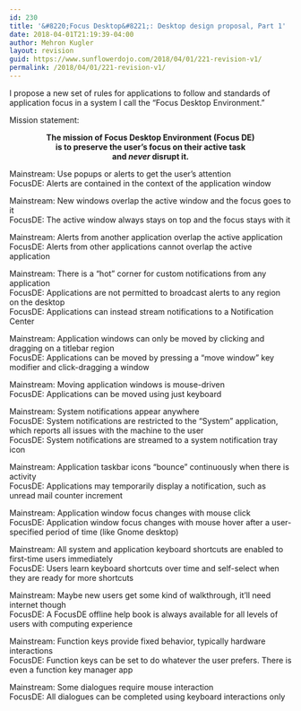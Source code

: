 ```yaml
---
id: 230
title: '&#8220;Focus Desktop&#8221;: Desktop design proposal, Part 1'
date: 2018-04-01T21:19:39-04:00
author: Mehron Kugler
layout: revision
guid: https://www.sunflowerdojo.com/2018/04/01/221-revision-v1/
permalink: /2018/04/01/221-revision-v1/
---
```

I propose a new set of rules for applications to follow and standards of application focus in a system I call the &#8220;Focus Desktop Environment.&#8221;

<!--more-->

Mission statement:

<p style="text-align: center;">
  <strong>The mission of Focus Desktop Environment (Focus DE)<br /> </strong><strong>is to preserve the user&#8217;s focus on their active task<br /> and <em>never</em> disrupt it.</strong>
</p>

Mainstream: Use popups or alerts to get the user&#8217;s attention  
FocusDE: Alerts are contained in the context of the application window

Mainstream: New windows overlap the active window and the focus goes to it  
FocusDE: The active window always stays on top and the focus stays with it

Mainstream: Alerts from another application overlap the active application  
FocusDE: Alerts from other applications cannot overlap the active application

Mainstream: There is a &#8220;hot&#8221; corner for custom notifications from any application  
FocusDE: Applications are not permitted to broadcast alerts to any region on the desktop  
FocusDE: Applications can instead stream notifications to a Notification Center

Mainstream: Application windows can only be moved by clicking and dragging on a titlebar region  
FocusDE: Applications can be moved by pressing a &#8220;move window&#8221; key modifier and click-dragging a window

Mainstream: Moving application windows is mouse-driven  
FocusDE: Applications can be moved using just keyboard

Mainstream: System notifications appear anywhere  
FocusDE: System notifications are restricted to the &#8220;System&#8221; application, which reports all issues with the machine to the user  
FocusDE: System notifications are streamed to a system notification tray icon

Mainstream: Application taskbar icons &#8220;bounce&#8221; continuously when there is activity  
FocusDE: Applications may temporarily display a notification, such as unread mail counter increment

Mainstream: Application window focus changes with mouse click  
FocusDE: Application window focus changes with mouse hover after a user-specified period of time (like Gnome desktop)

Mainstream: All system and application keyboard shortcuts are enabled to first-time users immediately  
FocusDE: Users learn keyboard shortcuts over time and self-select when they are ready for more shortcuts

Mainstream: Maybe new users get some kind of walkthrough, it&#8217;ll need internet though  
FocusDE: A FocusDE offline help book is always available for all levels of users with computing experience

Mainstream: Function keys provide fixed behavior, typically hardware interactions  
FocusDE: Function keys can be set to do whatever the user prefers. There is even a function key manager app

Mainstream: Some dialogues require mouse interaction  
FocusDE: All dialogues can be completed using keyboard interactions only